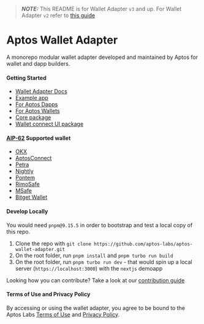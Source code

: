 > **_NOTE:_** This README is for Wallet Adapter `v3` and up. For Wallet Adapter `v2` refer to [this guide](./READMEV2.md)

# Aptos Wallet Adapter

A monorepo modular wallet adapter developed and maintained by Aptos for wallet and dapp builders.

#### Getting Started

- [Wallet Adapter Docs](https://aptos.dev/en/build/sdks/wallet-adapter)
- [Example app](https://github.com/aptos-labs/aptos-wallet-adapter/tree/main/apps/nextjs-example)
- [For Aptos Dapps](https://github.com/aptos-labs/aptos-wallet-adapter/tree/main/packages/wallet-adapter-react)
- [For Aptos Wallets](https://aptos.dev/en/build/sdks/wallet-adapter/browser-extension-wallets)
- [Core package](https://github.com/aptos-labs/aptos-wallet-adapter/tree/main/packages/wallet-adapter-core)
- [Wallet connect UI package](./packages/wallet-adapter-react/READMEV2.md#use-a-ui-package-recommended)

#### [AIP-62](https://github.com/aptos-foundation/AIPs/blob/main/aips/aip-62.md) Supported wallet

- [OKX](https://www.npmjs.com/package/@okwallet/aptos-wallet-adapter)
- [AptosConnect](https://aptosconnect.app/)
- [Petra](https://chromewebstore.google.com/detail/petra-aptos-wallet/ejjladinnckdgjemekebdpeokbikhfci?hl=en)
- [Nightly](https://chromewebstore.google.com/detail/nightly/fiikommddbeccaoicoejoniammnalkfa)
- [Pontem](https://www.npmjs.com/package/@pontem/wallet-adapter-plugin)
- [RimoSafe](https://chromewebstore.google.com/detail/rimo-safe-wallet/kiicddjcakdmobjkcpppkgcjbpakcagp)
- [MSafe](https://www.npmjs.com/package/@msafe/aptos-wallet-adapter)
- [Bitget Wallet](https://web3.bitget.com)

#### Develop Locally

You would need `pnpm@9.15.5` in order to bootstrap and test a local copy of this repo.

1. Clone the repo with `git clone https://github.com/aptos-labs/aptos-wallet-adapter.git`
2. On the root folder, run `pnpm install` and `pnpm turbo run build`
3. On the root folder, run `pnpm turbo run dev` - that would spin up a local server (`https://localhost:3000`) with the `nextjs` demoapp

Looking how you can contribute? Take a look at our [contribution guide](./CONTRIBUTING.md)

#### Terms of Use and Privacy Policy

By accessing or using the wallet adapter, you agree to be bound to the Aptos Labs [Terms of Use](https://aptoslabs.com/terms) and [Privacy Policy](https://aptoslabs.com/privacy).
